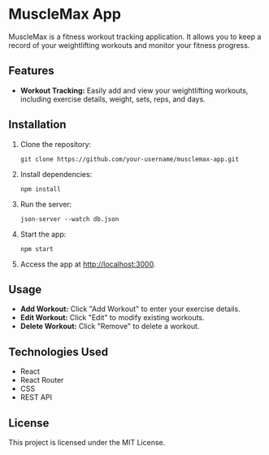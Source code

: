 # MuscleMax App

MuscleMax is a fitness workout tracking application. It allows you to keep a record of your weightlifting workouts and monitor your fitness progress.

## Features

- **Workout Tracking:** Easily add and view your weightlifting workouts, including exercise details, weight, sets, reps, and days.

## Installation

1. Clone the repository:

   ```shell
   git clone https://github.com/your-username/musclemax-app.git
   ```

2. Install dependencies:

   ```shell
   npm install
   ```

3. Run the server:
   ```shell
   json-server --watch db.json
   ```

4. Start the app:

   ```shell
   npm start
   ```

5. Access the app at [http://localhost:3000](http://localhost:3000).

## Usage

- **Add Workout:** Click "Add Workout" to enter your exercise details.
- **Edit Workout:** Click "Edit" to modify existing workouts.
- **Delete Workout:** Click "Remove" to delete a workout.

## Technologies Used

- React
- React Router
- CSS
- REST API

## License

This project is licensed under the MIT License.
